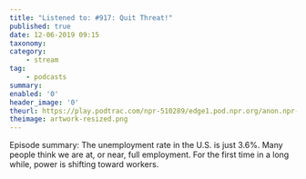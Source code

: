 ```yaml
---
title: "Listened to: #917: Quit Threat!"
published: true
date: 12-06-2019 09:15
taxonomy:
category:
	- stream
tag:
	- podcasts
summary:
enabled: '0'
header_image: '0'
theurl: https://play.podtrac.com/npr-510289/edge1.pod.npr.org/anon.npr-podcasts/podcast/npr/pmoney/2019/05/20190531_pmoney_pmpod917-4024cc97-f0d6-4401-bf4e-52711152bd4e.mp3?awCollectionId=510289&awEpisodeId=728723289&orgId=1&d=1321&p=510289&story=728723289&t=podcast&e=728723289&size=21094151&ft=pod&f=510289
theimage: artwork-resized.png
--- 
```

Episode summary: The unemployment rate in the U.S. is just 3.6%. Many people think we are at, or near, full employment. For the first time in a long while, power is shifting toward workers.

